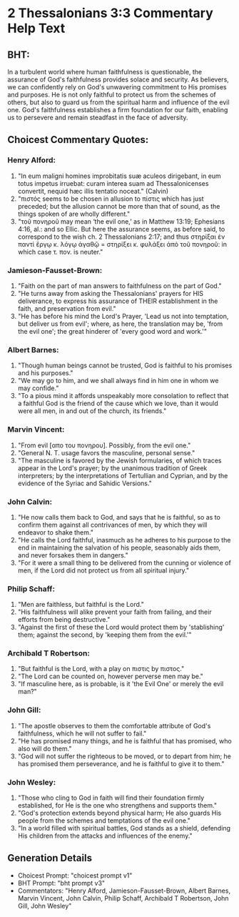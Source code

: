 # 2 Thessalonians 3:3 Commentary Help Text

## BHT:
In a turbulent world where human faithfulness is questionable, the assurance of God's faithfulness provides solace and security. As believers, we can confidently rely on God's unwavering commitment to His promises and purposes. He is not only faithful to protect us from the schemes of others, but also to guard us from the spiritual harm and influence of the evil one. God's faithfulness establishes a firm foundation for our faith, enabling us to persevere and remain steadfast in the face of adversity.

## Choicest Commentary Quotes:
### Henry Alford:
1. "In eum maligni homines improbitatis suæ aculeos dirigebant, in eum totus impetus irruebat: curam interea suam ad Thessalonicenses convertit, nequid hæc illis tentatio noceat." (Calvin)
2. "πιστός seems to be chosen in allusion to πίστις which has just preceded; but the allusion cannot be more than that of sound, as the things spoken of are wholly different."
3. "τοῦ πονηροῦ may mean ‘the evil one,’ as in Matthew 13:19; Ephesians 4:16, al.: and so Ellic. But here the assurance seems, as before said, to correspond to the wish ch. 2 Thessalonians 2:17; and thus στηρίξαι ἐν παντὶ ἔργῳ κ. λόγῳ ἀγαθῷ = στηρίξει κ. φυλάξει ἀπὸ τοῦ πονηροῦ: in which case τ. πον. is neuter."

### Jamieson-Fausset-Brown:
1. "Faith on the part of man answers to faithfulness on the part of God."
2. "He turns away from asking the Thessalonians' prayers for HIS deliverance, to express his assurance of THEIR establishment in the faith, and preservation from evil."
3. "He has before his mind the Lord's Prayer, 'Lead us not into temptation, but deliver us from evil'; where, as here, the translation may be, 'from the evil one'; the great hinderer of 'every good word and work.'"

### Albert Barnes:
1. "Though human beings cannot be trusted, God is faithful to his promises and his purposes."
2. "We may go to him, and we shall always find in him one in whom we may confide."
3. "To a pious mind it affords unspeakably more consolation to reflect that a faithful God is the friend of the cause which we love, than it would were all men, in and out of the church, its friends."

### Marvin Vincent:
1. "From evil [απο του πονηρου]. Possibly, from the evil one." 
2. "General N. T. usage favors the masculine, personal sense." 
3. "The masculine is favored by the Jewish formularies, of which traces appear in the Lord's prayer; by the unanimous tradition of Greek interpreters; by the interpretations of Tertullian and Cyprian, and by the evidence of the Syriac and Sahidic Versions."

### John Calvin:
1. "He now calls them back to God, and says that he is faithful, so as to confirm them against all contrivances of men, by which they will endeavor to shake them."
2. "He calls the Lord faithful, inasmuch as he adheres to his purpose to the end in maintaining the salvation of his people, seasonably aids them, and never forsakes them in dangers."
3. "For it were a small thing to be delivered from the cunning or violence of men, if the Lord did not protect us from all spiritual injury."

### Philip Schaff:
1. "Men are faithless, but faithful is the Lord." 
2. "His faithfulness will alike prevent your faith from failing, and their efforts from being destructive."
3. "Against the first of these the Lord would protect them by 'stablishing' them; against the second, by 'keeping them from the evil.'"

### Archibald T Robertson:
1. "But faithful is the Lord, with a play on πιστις by πιστος." 
2. "The Lord can be counted on, however perverse men may be."
3. "If masculine here, as is probable, is it 'the Evil One' or merely the evil man?"

### John Gill:
1. "The apostle observes to them the comfortable attribute of God's faithfulness, which he will not suffer to fail."
2. "He has promised many things, and he is faithful that has promised, who also will do them."
3. "God will not suffer the righteous to be moved, or to depart from him; he has promised them perseverance, and he is faithful to give it to them."

### John Wesley:
1. "Those who cling to God in faith will find their foundation firmly established, for He is the one who strengthens and supports them."
2. "God's protection extends beyond physical harm; He also guards His people from the schemes and temptations of the evil one."
3. "In a world filled with spiritual battles, God stands as a shield, defending His children from the attacks and influences of the enemy."


## Generation Details
- Choicest Prompt: "choicest prompt v1"
- BHT Prompt: "bht prompt v3"
- Commentators: "Henry Alford, Jamieson-Fausset-Brown, Albert Barnes, Marvin Vincent, John Calvin, Philip Schaff, Archibald T Robertson, John Gill, John Wesley"
